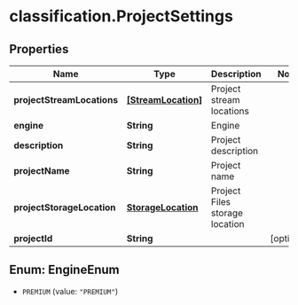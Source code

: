 # classification.ProjectSettings

## Properties
Name | Type | Description | Notes
------------ | ------------- | ------------- | -------------
**projectStreamLocations** | [**[StreamLocation]**](StreamLocation.md) | Project stream locations | 
**engine** | **String** | Engine | 
**description** | **String** | Project description | 
**projectName** | **String** | Project name | 
**projectStorageLocation** | [**StorageLocation**](StorageLocation.md) | Project Files storage location | 
**projectId** | **String** |  | [optional] 


<a name="EngineEnum"></a>
## Enum: EngineEnum


* `PREMIUM` (value: `"PREMIUM"`)




